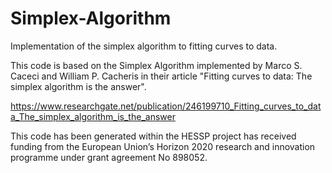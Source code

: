 # Simplex-Algorithm
Implementation of the simplex algorithm to fitting curves to data. 

This code is based on the Simplex Algorithm implemented by Marco S. Caceci and William P. Cacheris in their article "Fitting curves to data: The simplex algorithm is the answer". 

https://www.researchgate.net/publication/246199710_Fitting_curves_to_data_The_simplex_algorithm_is_the_answer

This code has been generated within the HESSP project has received funding from the European Union’s Horizon 2020 research and innovation programme under grant agreement No 898052.
